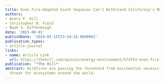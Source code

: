 ```yaml
---
title: Even Fire-Adapted Giant Sequoias Can't Withstand California's Megafires
authors:
- Avery P. Hill
- Christopher B. Field
- Noah S. Diffenbaugh
date: '2021-09-01'
publishDate: '2024-05-15T23:24:16.969996Z'
publication_types:
- article-journal
links:
- name: Article Link
  url: https://thehill.com/opinion/energy-environment/574763-even-fire-adapted-giant-sequoias-cant-withstand-californias
publication: '*The Hill*'
abstract: Wildfires are passing the threshold from existential necessity to existential
  threat for ecosystems around the world.
---
```

